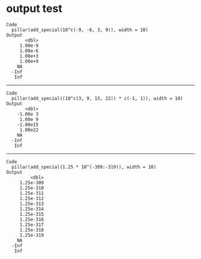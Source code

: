 # output test

    Code
      pillar(add_special(10^c(-9, -6, 3, 9)), width = 10)
    Output
           <dbl>
         1.00e-9
         1.00e-6
         1.00e+3
         1.00e+9
        NA      
      -Inf      
       Inf      

---

    Code
      pillar(add_special((10^c(3, 9, 15, 22)) * c(-1, 1)), width = 10)
    Output
           <dbl>
        -1.00e 3
         1.00e 9
        -1.00e15
         1.00e22
        NA      
      -Inf      
       Inf      

---

    Code
      pillar(add_special(1.25 * 10^(-309:-319)), width = 10)
    Output
             <dbl>
         1.25e-309
         1.25e-310
         1.25e-311
         1.25e-312
         1.25e-313
         1.25e-314
         1.25e-315
         1.25e-316
         1.25e-317
         1.25e-318
         1.25e-319
        NA        
      -Inf        
       Inf        

